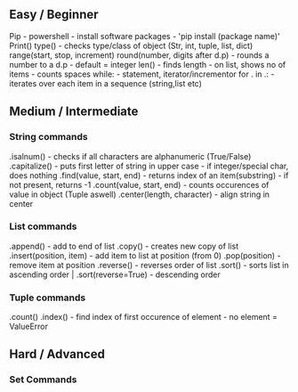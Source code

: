 ## Easy / Beginner 
Pip - powershell - install software packages - 'pip install (package name)'
Print()
type() - checks type/class of object (Str, int, tuple, list, dict)
range(start, stop, increment)
round(number, digits after d.p) - rounds a number to a d.p - default = integer
len() - finds length - on list, shows no of items - counts spaces
while: - statement, iterator/incrementor
for . in .: - iterates over each item in a sequence (string,list etc)

## Medium / Intermediate
### String commands
.isalnum() - checks if all characters are alphanumeric (True/False)
.capitalize() - puts first letter of string in upper case - if integer/special char, does nothing
.find(value, start, end) - returns index of an item(substring) - if not present, returns -1 
.count(value, start, end) - counts occurences of value in object (Tuple aswell)
.center(length, character) - align string in center
### List commands
.append() - add to end of list
.copy() - creates new copy of list
.insert(position, item) - add item to list at position (from 0)
.pop(position) - remove item at position
.reverse() - reverses order of list
.sort() - sorts list in ascending order | .sort(reverse=True) - descending order
### Tuple commands
.count()
.index() - find index of first occurence of element - no element = ValueError

## Hard / Advanced
### Set Commands


